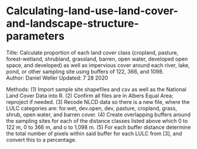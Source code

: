 # Calculating-land-use-land-cover-and-landscape-structure-parameters

Title: Calculate proportion of each land cover class (cropland, pasture, forest-wetland, shrubland, grassland, barren, open water, developed open space, and developed) as well as impervious cover around each river, lake, pond, or other sampling site using buffers of 122, 366, and 1098.  
Author: Daniel Weller
Updated: 7 28 2020

Methods:
(1) Import sample site shapefiles and csv as well as the National Land Cover Data into R.
(2) Confirm all files are in Albers Equal Area; reproject if needed. 
(3) Recode NLCD data so there is a new file, where the LULC categories are: for.wet, dev.open, dev, pasture, cropland, grass, shrub, open water, and barren cover.
(4) Create overlapping buffers around the sampling sites for each of the distance classes listed above which 0 to 122 m, 0 to 366 m, and o to 1,098 m.
(5) For each buffer distance determine the total number of pixels within said buffer for each LULC from [3], and convert this to a percentage.
